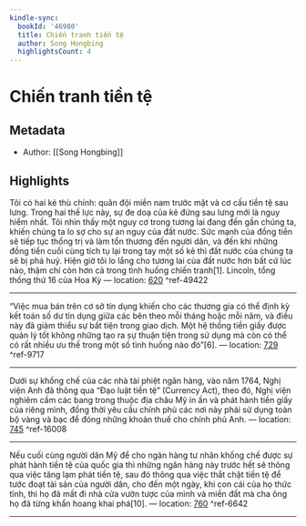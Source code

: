 ```yaml
---
kindle-sync:
  bookId: '46980'
  title: Chiến tranh tiền tệ
  author: Song Hongbing
  highlightsCount: 4
---
```

# Chiến tranh tiền tệ
## Metadata
* Author: [[Song Hongbing]]

## Highlights
Tôi có hai kẻ thù chính: quân đội miền nam trước mặt và cơ cấu tiền tệ sau lưng. Trong hai thế lực này, sự đe doạ của kẻ đứng sau lưng mới là nguy hiểm nhất. Tôi nhìn thấy một nguy cơ trong tương lai đang đến gần chúng ta, khiến chúng ta lo sợ cho sự an nguy của đất nước. Sức mạnh của đồng tiền sẽ tiếp tục thống trị và làm tổn thương đến người dân, và đến khi những đồng tiền cuối cùng tích tụ lại trong tay một số kẻ thì đất nước của chúng ta sẽ bị phá huỷ. Hiện giờ tôi lo lắng cho tương lai của đất nước hơn bất cứ lúc nào, thậm chí còn hơn cả trong tình huống chiến tranh[1]. Lincoln, tổng thống thứ 16 của Hoa Kỳ — location: [620]() ^ref-49422

---
“Việc mua bán trên cơ sở tín dụng khiến cho các thương gia có thể định kỳ kết toán số dư tín dụng giữa các bên theo mỗi tháng hoặc mỗi năm, và điều này đã giảm thiểu sự bất tiện trong giao dịch. Một hệ thống tiền giấy được quản lý tốt không những tạo ra sự thuận tiện trong sử dụng mà còn có thể có rất nhiều ưu thế trong một số tình huống nào đó”[6]. — location: [729]() ^ref-9717

---
Dưới sự khống chế của các nhà tài phiệt ngân hàng, vào năm 1764, Nghị viện Anh đã thông qua “Đạo luật tiền tệ” (Currency Act), theo đó, Nghị viện nghiêm cấm các bang trong thuộc địa châu Mỹ in ấn và phát hành tiền giấy của riêng mình, đồng thời yêu cầu chính phủ các nơi này phải sử dụng toàn bộ vàng và bạc để đóng những khoản thuế cho chính phủ Anh. — location: [745]() ^ref-16008

---
Nếu cuối cùng người dân Mỹ để cho ngân hàng tư nhân khống chế được sự phát hành tiền tệ của quốc gia thì những ngân hàng này trước hết sẽ thông qua việc tăng lạm phát tiền tệ, sau đó thông qua việc thắt chặt tiền tệ để tước đoạt tài sản của người dân, cho đến một ngày, khi con cái của họ thức tỉnh, thì họ đã mất đi nhà cửa vườn tược của mình và miền đất mà cha ông họ đã từng khẩn hoang khai phá[10]. — location: [760]() ^ref-6642

---
